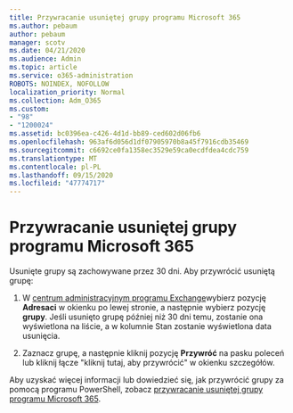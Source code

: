 ```yaml
---
title: Przywracanie usuniętej grupy programu Microsoft 365
ms.author: pebaum
author: pebaum
manager: scotv
ms.date: 04/21/2020
ms.audience: Admin
ms.topic: article
ms.service: o365-administration
ROBOTS: NOINDEX, NOFOLLOW
localization_priority: Normal
ms.collection: Adm_O365
ms.custom:
- "98"
- "1200024"
ms.assetid: bc0396ea-c426-4d1d-bb89-ced602d06fb6
ms.openlocfilehash: 963af6d056d1df07905970b8a45f7916cdb35469
ms.sourcegitcommit: c6692ce0fa1358ec3529e59ca0ecdfdea4cdc759
ms.translationtype: MT
ms.contentlocale: pl-PL
ms.lasthandoff: 09/15/2020
ms.locfileid: "47774717"
---
```

# <a name="restore-a-deleted-microsoft-365-group"></a>Przywracanie usuniętej grupy programu Microsoft 365

Usunięte grupy są zachowywane przez 30 dni. Aby przywrócić usuniętą grupę:
  
1. W [centrum administracyjnym programu Exchange](https://outlook.office365.com/ecp/)wybierz pozycję **Adresaci** w okienku po lewej stronie, a następnie wybierz pozycję **grupy**. Jeśli usunięto grupę później niż 30 dni temu, zostanie ona wyświetlona na liście, a w kolumnie Stan zostanie wyświetlona data usunięcia.

2. Zaznacz grupę, a następnie kliknij pozycję **Przywróć** na pasku poleceń lub kliknij łącze "kliknij tutaj, aby przywrócić" w okienku szczegółów.

Aby uzyskać więcej informacji lub dowiedzieć się, jak przywrócić grupy za pomocą programu PowerShell, zobacz [przywracanie usuniętej grupy programu Microsoft 365](https://go.microsoft.com/fwlink/?linkid=867802).
  